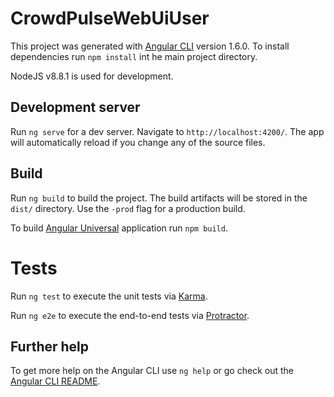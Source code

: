 # CrowdPulseWebUiUser

This project was generated with [Angular CLI](https://github.com/angular/angular-cli) version 1.6.0.
To install dependencies run `npm install` int he main project directory.

NodeJS v8.8.1 is used for development. 

## Development server

Run `ng serve` for a dev server. Navigate to `http://localhost:4200/`. The app will automatically reload if you change any of the source files.

## Build

Run `ng build` to build the project. The build artifacts will be stored in the `dist/` directory. Use the `-prod` flag for a production build.

To build [Angular Universal](https://universal.angular.io/) application run `npm build`.

# Tests

Run `ng test` to execute the unit tests via [Karma](https://karma-runner.github.io).

Run `ng e2e` to execute the end-to-end tests via [Protractor](http://www.protractortest.org/).

## Further help

To get more help on the Angular CLI use `ng help` or go check out the [Angular CLI README](https://github.com/angular/angular-cli/blob/master/README.md).
